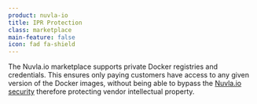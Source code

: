 ```yaml
---
product: nuvla-io
title: IPR Protection
class: marketplace
main-feature: false
icon: fad fa-shield
---
```


The Nuvla.io marketplace supports private Docker registries and credentials. This ensures only paying customers have access to any given version of the Docker images, without being able to bypass the [Nuvla.io security](https://sixsq.com/products-and-services/nuvla-io/security) therefore protecting vendor intellectual property.
